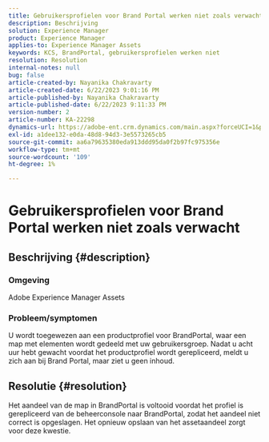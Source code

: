 ```yaml
---
title: Gebruikersprofielen voor Brand Portal werken niet zoals verwacht
description: Beschrijving
solution: Experience Manager
product: Experience Manager
applies-to: Experience Manager Assets
keywords: KCS, BrandPortal, gebruikersprofielen werken niet
resolution: Resolution
internal-notes: null
bug: false
article-created-by: Nayanika Chakravarty
article-created-date: 6/22/2023 9:01:16 PM
article-published-by: Nayanika Chakravarty
article-published-date: 6/22/2023 9:11:33 PM
version-number: 2
article-number: KA-22298
dynamics-url: https://adobe-ent.crm.dynamics.com/main.aspx?forceUCI=1&pagetype=entityrecord&etn=knowledgearticle&id=74ac2ce9-3f11-ee11-8f6d-6045bd006d92
exl-id: a1dee132-e0da-48d8-94d3-3e5573265cb5
source-git-commit: aa6a79635380eda913ddd95da0f2b97fc975356e
workflow-type: tm+mt
source-wordcount: '109'
ht-degree: 1%

---
```


# Gebruikersprofielen voor Brand Portal werken niet zoals verwacht

## Beschrijving {#description}


### Omgeving

Adobe Experience Manager Assets

### Probleem/symptomen

U wordt toegewezen aan een productprofiel voor BrandPortal, waar een map met elementen wordt gedeeld met uw gebruikersgroep. Nadat u acht uur hebt gewacht voordat het productprofiel wordt gerepliceerd, meldt u zich aan bij Brand Portal, maar ziet u geen inhoud.


## Resolutie {#resolution}


Het aandeel van de map in BrandPortal is voltooid voordat het profiel is gerepliceerd van de beheerconsole naar BrandPortal, zodat het aandeel niet correct is opgeslagen. Het opnieuw opslaan van het assetaandeel zorgt voor deze kwestie.
